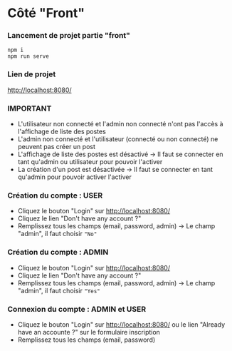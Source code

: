 # Côté "Front"

### Lancement de projet partie "front"
```
npm i
npm run serve
```
### Lien de projet

<http://localhost:8080/>

### IMPORTANT
- L'utilisateur non connecté et l'admin non connecté n'ont pas l'accès à l'affichage de liste des postes
- L'admin non connecté et l'utilisateur (connecté ou non connecté) ne peuvent pas créer un post
- L'affichage de liste des postes est désactivé -> Il faut se connecter en tant qu'admin ou utilisateur pour pouvoir l'activer 
- La création d'un post est désactivée -> Il faut se connecter en tant qu'admin pour pouvoir activer l'activer

### Création du compte : USER
- Cliquez le bouton "Login" sur <http://localhost:8080/>
- Cliquez le lien "Don't have any account ?"
- Remplissez tous les champs (email, password, admin) -> Le champ "admin", il faut choisir ```"No"```

### Création du compte : ADMIN
- Cliquez le bouton "Login" sur <http://localhost:8080/>
- Cliquez le lien "Don't have any account ?"
- Remplissez tous les champs (email, password, admin) -> Le champ "admin", il faut choisir ```"Yes"```

### Connexion du compte : ADMIN et USER
- Cliquez le bouton "Login" sur <http://localhost:8080/> ou le lien "Already have an accounte ?" sur le formulaire inscription
- Remplissez tous les champs (email, password)
